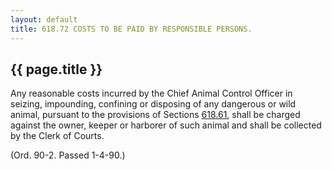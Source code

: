 ```yaml
---
layout: default 
title: 618.72 COSTS TO BE PAID BY RESPONSIBLE PERSONS.
---
```


{{ page.title }}
----------------

Any reasonable costs incurred by the Chief Animal Control Officer in
seizing, impounding, confining or disposing of any dangerous or wild
animal, pursuant to the provisions of Sections [618.61](2cc602a9.html),
shall be charged against the owner, keeper or harborer of such animal
and shall be collected by the Clerk of Courts.

(Ord. 90-2. Passed 1-4-90.)

